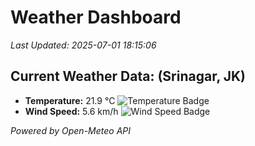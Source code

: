 
# Weather Dashboard

_Last Updated: 2025-07-01 18:15:06_

## Current Weather Data: (Srinagar, JK)
- **Temperature:** 21.9 °C ![Temperature Badge](https://img.shields.io/badge/Temperature-Medium%20Temp-green)
- **Wind Speed:** 5.6 km/h ![Wind Speed Badge](https://img.shields.io/badge/Wind%20Speed-Light%20Wind-blue)

*Powered by Open-Meteo API*
